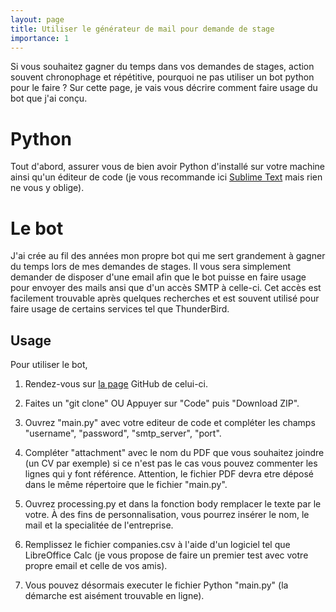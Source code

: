 ```yaml
---
layout: page
title: Utiliser le générateur de mail pour demande de stage
importance: 1
---
```


Si vous souhaitez gagner du temps dans vos demandes de stages, action souvent chronophage et répétitive, pourquoi ne pas utiliser un bot python pour le faire ? Sur cette page, je vais vous décrire comment faire usage du bot que j'ai conçu.

# Python
Tout d'abord, assurer vous de bien avoir Python d'installé sur votre machine ainsi qu'un éditeur de code (je vous recommande ici [Sublime Text](https://www.sublimetext.com/) mais rien ne vous y oblige).

# Le bot

J'ai crée au fil des années mon propre bot qui me sert grandement à gagner du temps lors de mes demandes de stages. Il vous sera simplement demander de disposer d'une email afin que le bot puisse en faire usage pour envoyer des mails ansi que d'un accès SMTP à celle-ci. Cet accès est facilement trouvable après quelques recherches et est souvent utilisé pour faire usage de certains services tel que ThunderBird.

## Usage
Pour utiliser le bot,

1. Rendez-vous sur [la page](https://github.com/mpek29/internshipEmailGenerator) GitHub de celui-ci.

2. Faites un "git clone" OU Appuyer sur "Code" puis "Download ZIP".

3. Ouvrez "main.py" avec votre editeur de code et compléter les champs "username", "password", "smtp_server", "port".

4. Compléter "attachment" avec le nom du PDF que vous souhaitez joindre (un CV par exemple) si ce n'est pas le cas vous pouvez commenter les lignes qui y font référence. Attention, le fichier PDF devra etre déposé dans le même répertoire que le fichier "main.py".

5. Ouvrez processing.py et dans la fonction body remplacer le texte par le votre. À des fins de personnalisation, vous pourrez insérer le nom, le mail et la specialitée de l'entreprise.

6. Remplissez le fichier companies.csv à l'aide d'un logiciel tel que LibreOffice Calc (je vous propose de faire un premier test avec votre propre email et celle de vos amis).

7. Vous pouvez désormais executer le fichier Python "main.py" (la démarche est aisément trouvable en ligne).
